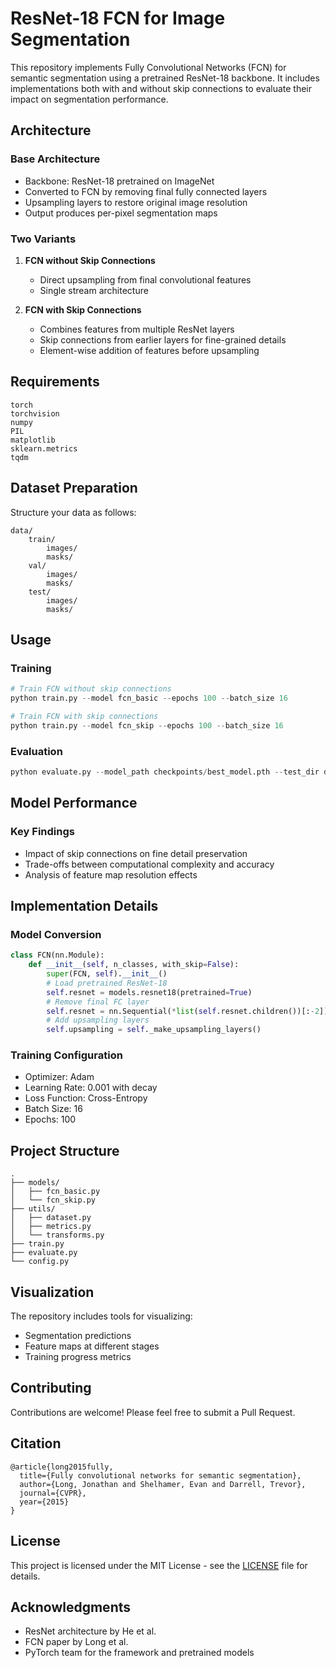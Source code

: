 # ResNet-18 FCN for Image Segmentation

This repository implements Fully Convolutional Networks (FCN) for semantic segmentation using a pretrained ResNet-18 backbone. It includes implementations both with and without skip connections to evaluate their impact on segmentation performance.

## Architecture

### Base Architecture
- Backbone: ResNet-18 pretrained on ImageNet
- Converted to FCN by removing final fully connected layers
- Upsampling layers to restore original image resolution
- Output produces per-pixel segmentation maps

### Two Variants
1. **FCN without Skip Connections**
   - Direct upsampling from final convolutional features
   - Single stream architecture

2. **FCN with Skip Connections**
   - Combines features from multiple ResNet layers
   - Skip connections from earlier layers for fine-grained details
   - Element-wise addition of features before upsampling

## Requirements

```
torch
torchvision
numpy
PIL
matplotlib
sklearn.metrics
tqdm
```

## Dataset Preparation

Structure your data as follows:
```
data/
    train/
        images/
        masks/
    val/
        images/
        masks/
    test/
        images/
        masks/
```

## Usage

### Training

```python
# Train FCN without skip connections
python train.py --model fcn_basic --epochs 100 --batch_size 16

# Train FCN with skip connections
python train.py --model fcn_skip --epochs 100 --batch_size 16
```

### Evaluation

```python
python evaluate.py --model_path checkpoints/best_model.pth --test_dir data/test
```

## Model Performance

### Key Findings
- Impact of skip connections on fine detail preservation
- Trade-offs between computational complexity and accuracy
- Analysis of feature map resolution effects

## Implementation Details

### Model Conversion
```python
class FCN(nn.Module):
    def __init__(self, n_classes, with_skip=False):
        super(FCN, self).__init__()
        # Load pretrained ResNet-18
        self.resnet = models.resnet18(pretrained=True)
        # Remove final FC layer
        self.resnet = nn.Sequential(*list(self.resnet.children())[:-2])
        # Add upsampling layers
        self.upsampling = self._make_upsampling_layers()
```

### Training Configuration
- Optimizer: Adam
- Learning Rate: 0.001 with decay
- Loss Function: Cross-Entropy
- Batch Size: 16
- Epochs: 100

## Project Structure

```
.
├── models/
│   ├── fcn_basic.py
│   └── fcn_skip.py
├── utils/
│   ├── dataset.py
│   ├── metrics.py
│   └── transforms.py
├── train.py
├── evaluate.py
└── config.py
```

## Visualization

The repository includes tools for visualizing:
- Segmentation predictions
- Feature maps at different stages
- Training progress metrics

## Contributing

Contributions are welcome! Please feel free to submit a Pull Request.

## Citation

```
@article{long2015fully,
  title={Fully convolutional networks for semantic segmentation},
  author={Long, Jonathan and Shelhamer, Evan and Darrell, Trevor},
  journal={CVPR},
  year={2015}
}
```

## License

This project is licensed under the MIT License - see the [LICENSE](LICENSE) file for details.

## Acknowledgments

- ResNet architecture by He et al.
- FCN paper by Long et al.
- PyTorch team for the framework and pretrained models
